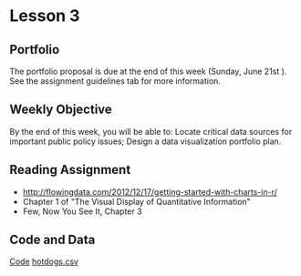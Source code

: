 # Lesson 3

## Portfolio
The portfolio proposal is due at the end of this week (Sunday, June 21st ). 
See the assignment guidelines tab for more information.

## Weekly Objective
By the end of this week, you will be able to:
Locate critical data sources for important public policy issues;
Design a data visualization portfolio plan.

## Reading Assignment
- http://flowingdata.com/2012/12/17/getting-started-with-charts-in-r/
- Chapter 1 of "The Visual Display of Quantitative Information"
- Few, Now You See It, Chapter 3

## Code and Data
[Code](week3.R)
[hotdogs.csv](hotdogs.csv)
